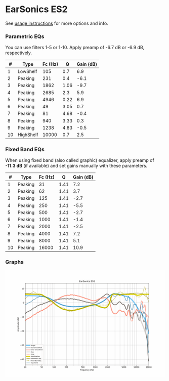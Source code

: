 # EarSonics ES2
See [usage instructions](https://github.com/jaakkopasanen/AutoEq#usage) for more options and info.

### Parametric EQs
You can use filters 1-5 or 1-10. Apply preamp of -6.7 dB or -6.9 dB, respectively.

|   # | Type      |   Fc (Hz) |    Q |   Gain (dB) |
|-----|-----------|-----------|------|-------------|
|   1 | LowShelf  |       105 | 0.7  |         6.9 |
|   2 | Peaking   |       231 | 0.4  |        -6.1 |
|   3 | Peaking   |      1862 | 1.06 |        -9.7 |
|   4 | Peaking   |      2685 | 2.3  |         5.9 |
|   5 | Peaking   |      4946 | 0.22 |         6.9 |
|   6 | Peaking   |        49 | 3.05 |         0.7 |
|   7 | Peaking   |        81 | 4.68 |        -0.4 |
|   8 | Peaking   |       940 | 3.33 |         0.3 |
|   9 | Peaking   |      1238 | 4.83 |        -0.5 |
|  10 | HighShelf |     10000 | 0.7  |         2.5 |

### Fixed Band EQs
When using fixed band (also called graphic) equalizer, apply preamp of **-11.3 dB** (if available) and set gains manually with these parameters.

|   # | Type    |   Fc (Hz) |    Q |   Gain (dB) |
|-----|---------|-----------|------|-------------|
|   1 | Peaking |        31 | 1.41 |         7.2 |
|   2 | Peaking |        62 | 1.41 |         3.7 |
|   3 | Peaking |       125 | 1.41 |        -2.7 |
|   4 | Peaking |       250 | 1.41 |        -5.5 |
|   5 | Peaking |       500 | 1.41 |        -2.7 |
|   6 | Peaking |      1000 | 1.41 |        -1.4 |
|   7 | Peaking |      2000 | 1.41 |        -2.5 |
|   8 | Peaking |      4000 | 1.41 |         7.2 |
|   9 | Peaking |      8000 | 1.41 |         5.1 |
|  10 | Peaking |     16000 | 1.41 |        10.9 |

### Graphs
![](./EarSonics%20ES2.png)
